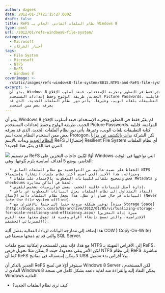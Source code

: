 ```yaml
---
author: dzgeek
date: 2012-01-17T21:15:27.000Z
draft: false
title: ReFS نظام الملفات القادم، الخاص بـ Windows 8
type: post
url: /2012/01/refs-windows8-file-system/
categories:
  - Microsoft
  - أخبار الشركات
tags:
  - File System
  - Microsoft
  - NTFS
  - ReFS
  - Windows 8
coverImage: >-
  /static/images/refs-windows8-file-system/8015.NTFS-and-ReFS-file-systems_64354781.jpg
excerpt: >-
  يبدو أن Windows 8 لم يغيّر فقط في المظهر وتجربة الإستخدام، فبعد أسلوب الإقلاع
  الجديد، طريقة الولوج وحفظ إعدادات المستخدم Picture Passwords، المزامنة، قابلية
  كتابة التطبيقات بلغات الويب، وغيرها، يأتي دور نظام الملفات الجديد، الذي قد
  يعرفه بعض ممن استخدم
---
```

يبدو أن Windows 8 لم يغيّر فقط في المظهر وتجربة الإستخدام، فبعد أسلوب الإقلاع الجديد، طريقة الولوج وحفظ إعدادات المستخدم Picture Passwords، المزامنة، قابلية كتابة التطبيقات بلغات الويب، وغيرها، يأتي دور نظام الملفات الجديد، الذي قد يعرفه بعض ممن استخدم النظام تحت اسم Protogon، لكن الشركة [بدأت بالكشف عن مزايا النظام الجديد](http://blogs.msdn.com/b/b8/archive/2012/01/16/building-the-next-generation-file-system-for-windows-refs.aspx) وبدأت بالإسم ReFS إختصارًا لـِ Resilient File System أي نظام الملفات المرن فما الذي يميّز هذا الجديد؟

![](/static/images/refs-windows8-file-system/8015.NTFS-and-ReFS-file-systems\_64354781.jpg) تم تصميم ReFS أوّلا ليُلبيَ حاجات التخزين على Windows التي نواجهها في الوقت الحاضر، بوضع 5 أهداف أساسية يلزم بُلوغها، وهي:

~~~
  * الحفاظ على نسبة عالية من التوافقية مع نظام الملفات السابق NTFS وميزاته، هذا الأخير الذي أصبح أكثر نظام ملفات انتشارا وإستعمالا.
  * فحص وتصحيح تلقائي للبيانات المعطوبة بالإعتماد على ملفات Metadata و checksums تُحفظ في أماكن مغايرة.
  * إدارة أمثل للبيانات عالية الحجم، بفضل خوارزميات تشخيص للقرص.
  * النفاذ المتداول إلى نظام الملفات بعزل البيانات المعطوبة عن باقي البيانات في حال فسادٍ أو عطل، هذا يجعل نظام الملفات دائم الإتصال (Never take the file system offline).
  * توفير هيكلة مرونة جنبا إلى جنبا بالإقتران مع [ميزة Storage Space](http://blogs.msdn.com/b/b8/archive/2012/01/05/virtualizing-storage-for-scale-resiliency-and-efficiency.aspx) (ميزة إداة التخزين الإفتراضية، والتي تسمح بإنشاء أقراص وهمية قد تفوق سعتها سعة القرص الفيزيائي الحقيقي!).
~~~

هذا إضافة إلى ممازجة البيانات لزيادة الفعالية بفضل آلية COW ) Copy-On-Write) والتي قد تم ذمجها مسبقا في SQL Server.

مع هذا، فإنه يبقى للمستخدم إمكانية نسخ ملفات NTFS إلى الأقراص المهيئة بـ ReFS، لكن الأمر يبقى محدودا، حيث لا يمكن مثلا تحويل قرص NTFS إلى نظام ReFS مباشرة، كما أن ReFS لا يمكن إستعماله في مفاتيح USB ولا أقراص بدء تشغيل.

الجدير بالذكر أن ReFS سيتوفر أوّلا في نُسخ Windows 8 Server ، لكن المستخدم العادي لـ Windows 8 يمكن النفاذ إليه والقراءة منه لغاية دعمه بشكل كامل في نسخة Windows العادية.

-   كيف ترى نظام الملفات الجديد؟
